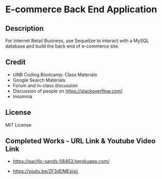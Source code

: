 # E-commerce Back End Application

## Description
For Internet Retail Business, use Sequelize to interact with a MySQL database and build the back end of e-commerce site.

## Credit
- UNB Coding Bootcamp: Class Materials 
- Google Search Materials
- Forum and in-class discussion 
- Discussion of people on https://stackoverflow.com/
- Insomnia

## License
MIT License

## Completed Works - URL Link & Youtube Video Link

- https://pacific-sands-58453.herokuapp.com/

- https://youtu.be/ZF3dDMEpjxc



